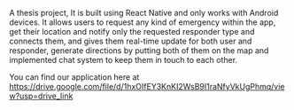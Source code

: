 A thesis project, It is built using React Native and only works with Android devices. 
It allows users to request any kind of emergency within the app, get their location and notify only the requested responder type and connects them, and gives them real-time update for both user and responder, generate directions by putting both of them on the map and implemented chat system to keep them in touch to each other.

You can find our application here at https://drive.google.com/file/d/1hxOIfEY3KnKI2WsB9I1raNfyVkUgPhmq/view?usp=drive_link
